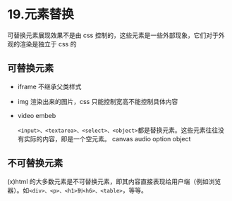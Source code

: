 # 19.元素替换

可替换元素展现效果不是由 css 控制的，这些元素是一些外部现象，它们对于外观的渲染是独立于 css 的

## 可替换元素

- iframe 不继承父类样式
- img 渲染出来的图片，css 只能控制宽高不能控制具体内容
- video embeb

  `<input>、<textarea>、<select>、<object>`都是替换元素。这些元素往往没有实际的内容，即是一个空元素。
  canvas audio option object

## 不可替换元素

(x)html 的大多数元素是不可替换元素，即其内容直接表现给用户端（例如浏览器）。如`<div>、<p>、<h1>到<h6>、<table>`，等等。
